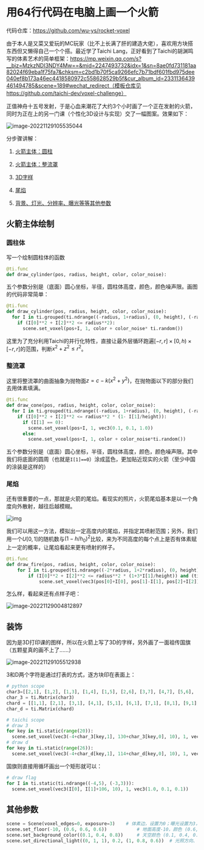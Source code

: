 # 用64行代码在电脑上画一个火箭

代码仓库：https://github.com/wu-ys/rocket-voxel

由于本人是又菜又爱玩的MC玩家（比不上长满了肝的建造大佬），喜欢用方块搭东西但又懒得自己一个个搭。最近学了Taichi Lang，正好看到了Taichi的胡渊鸣写的体素艺术的简单框架：https://mp.weixin.qq.com/s?__biz=MzkzNDI3NDY4Mw==&mid=2247493732&idx=1&sn=8ae0fd731181aa82024f69eba1f75fa7&chksm=c2bd1b70f5ca9266efc7b71bdf601fbd975dee040ef8b173a46ec4418580972c558628529b5f&cur_album_id=2331136439461494785&scene=189#wechat_redirect（模板仓库见https://github.com/taichi-dev/voxel-challenge）

正值神舟十五号发射，于是心血来潮花了大约3个小时画了一个正在发射的火箭，同时为正在上的另一门课（个性化3D设计与实现）交了一幅图案。效果如下：

![image-20221129105535044](D:\wys\github-website\wu-ys20\thoughts\rocket.assets\image-20221129105535044.png)

分步骤讲解：

1. [火箭主体：圆柱](###圆柱体)

2. [火箭主体：整流罩](###整流罩)

3. [3D字样](##装饰)

4. [尾焰](###尾焰)

5. [背景、灯光、分辨率、曝光等等其他参数](##其他参数)

## 火箭主体绘制

### 圆柱体

写一个绘制圆柱体的函数

```python
@ti.func
def draw_cylinder(pos, radius, height, color, color_noise):
```

五个参数分别是（底面）圆心坐标，半径，圆柱体高度，颜色，颜色噪声限。画图的代码非常简单：

```python
@ti.func
def draw_cylinder(pos, radius, height, color, color_noise):
  for I in ti.grouped(ti.ndrange((-radius, 1+radius), (0, height), (-radius, 1+radius))):
    if (I[0]**2 + I[2]**2 <= radius**2):
      scene.set_voxel(pos+I, 1, color + color_noise* ti.random())
```

这里为了充分利用Taichi的并行化特性，直接让最外层循环跑遍$[-r,r]\times[0,h)\times[-r,r]$的范围，判断$x^2+z^2\le r^2$。

### 整流罩

这里将整流罩的曲面抽象为抛物面$z = c -k(x^2+y^2)$，在抛物面以下的部分我们去用体素填满。

```python
@ti.func
def draw_cone(pos, radius, height, color, color_noise):
  for I in ti.grouped(ti.ndrange((-radius, 1+radius), (0, height), (-radius, 1+radius))):
    if (I[0]**2 + I[2]**2 <= radius**2 * (1- I[1]/height)):
      if (I[1] == 0):
        scene.set_voxel(pos+I, 1, vec3(0.1, 0.1, 1.0))
      else:
        scene.set_voxel(pos+I, 1, color + color_noise*ti.random())  
```

五个参数分别是（底面）圆心坐标，半径，圆柱体高度，颜色，颜色噪声限。其中我们将底面的圆周（也就是`I[1]==0`）涂成蓝色，更加贴近现实的火箭（至少中国的涂装是这样的）

### 尾焰

还有很重要的一点，那就是火箭的尾焰。看现实的照片，火箭尾焰基本是以一个角度向外散射，越往后越模糊。

![img](D:\wys\github-website\wu-ys20\thoughts\rocket.assets\u=2648878364,2505082198&fm=253&fmt=auto&app=120&f=JPEG.jpeg)

我们可以用这一方法，模拟出一定高度内的尾焰，并指定其喷射范围；另外，我们用一个$U[0,1]$的随机数与$(1-h/h_0)^2$比较，来为不同高度的每个点上是否有体素赋上一定的概率，让尾焰看起来更有喷射的样子。

```python
@ti.func
def draw_fire(pos, radius, height, color, color_noise):
    for I in ti.grouped(ti.ndrange((-2*radius, 1+2*radius), (0, height), (-2*radius, 1+2*radius))):
        if (I[0]**2 + I[2]**2 <= radius**2 * (1+3*I[1]/height)) and (ti.random() < (1- I[1]/height)**2):
            scene.set_voxel(vec3(pos[0]+I[0], pos[1]-I[1], pos[2]+I[2]), 20, color + color_noise * ti.random()) 
```

怎么样，看起来还有点样子吧：

![image-20221129004812897](D:\wys\github-website\wu-ys20\thoughts\rocket.assets\image-20221129004812897.png)



## 装饰

因为是3D打印课的图样，所以在火箭上写了3D的字样，另外画了一面祖传国旗（五颗星真的画不上了……）

![image-20221129105512938](D:\wys\github-website\wu-ys20\thoughts\rocket.assets\image-20221129105512938.png)

3和D两个字符是通过打表的方式，逐方块印在表面上：

```python
# python scope
char3=[[2,1], [1,2], [1,3], [1,4], [1,5], [2,6], [3,7], [4,7], [5,6], [6,5], [6,4], [7,6], [8,7], [9,7], [10,6], [11,5], [11,4], [11,3], [11,2], [10,1]]
char_3 = ti.Matrix(char3)
chard = [[1,1], [2,1], [3,1], [4,1], [5,1], [6,1], [7,1], [8,1], [9,1], [10,1], [11,1], [1,2], [1,3], [2,4], [2,5], [3,6], [4,7], [5,7], [6,7], [7,7], [8,7], [9,6], [10,5], [10,4], [11,2], [11,3]]
char_d = ti.Matrix(chard)

# taichi scope
# draw 3
for key in ti.static(range(20)):
  scene.set_voxel(vec3(-4+char_3[key,1], 130+char_3[key,0], 10), 1, vec3(0.1, 0.1, 1.0))
# draw d
for key in ti.static(range(26)):
  scene.set_voxel(vec3(-4+char_d[key,1], 114+char_d[key,0], 10), 1, vec3(0.1, 0.1, 1.0))
```

国旗则直接用循环画出一个矩形就可以：

```python
# draw flag
for I in ti.static(ti.ndrange((-4,5), (-3,3))):
  scene.set_voxel(vec3(I[0], I[1]+106, 10), 1, vec3(1.0, 0.1, 0.1))
```



## 其他参数

```python
scene = Scene(voxel_edges=0, exposure=3)	# 体素边，设置为0；曝光设置为3，也可以尝试其它数值
scene.set_floor(-10, (0.6, 0.6, 0.6))			# 地面高度-10，颜色 (0.6, 0.6, 0.6)
scene.set_background_color((0.1, 0.4, 0.8))		# 天空颜色 (0.1, 0.4, 0.8)
scene.set_directional_light((0, 1, 1), 0.2, (1, 0.8, 0.6))	# 光照方向、强度和颜色
```


